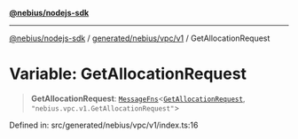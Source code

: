 [**@nebius/nodejs-sdk**](../../../../../README.md)

---

[@nebius/nodejs-sdk](../../../../../README.md) / [generated/nebius/vpc/v1](../README.md) / GetAllocationRequest

# Variable: GetAllocationRequest

> **GetAllocationRequest**: [`MessageFns`](../../../../../runtime/protos/core/interfaces/MessageFns.md)\<[`GetAllocationRequest`](../interfaces/GetAllocationRequest.md), `"nebius.vpc.v1.GetAllocationRequest"`\>

Defined in: src/generated/nebius/vpc/v1/index.ts:16
